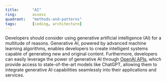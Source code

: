 ```yaml
---
title:      "AI"
ring:       assess
quadrant:   "methods-and-patterns"
tags:       [coding, architecture]
---
```


Developers should consider using generative artificial intelligence (AI) for a multitude of reasons. Generative AI, powered by advanced machine learning algorithms, enables developers to create intelligent systems capable of generating new and original content. Furthermore, developers can easily leverage the power of generative AI through [OpenAI APIs](https://openai.com/blog/openai-api), which provide access to state-of-the-art models like ChatGPT, allowing them to integrate generative AI capabilities seamlessly into their applications and services.
